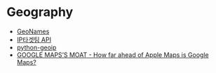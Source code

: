 Geography
=========
* [GeoNames](http://www.geonames.org/)
* [IP타겟팅 API](http://www.apistore.co.kr/api/apiView.do?service_seq=329)
* [python-geoip](https://pythonhosted.org/python-geoip/)
* [GOOGLE MAPS’S MOAT - How far ahead of Apple Maps is Google Maps?](https://www.justinobeirne.com/google-maps-moat)
